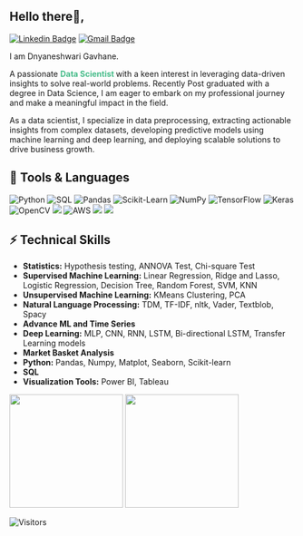 <h2> Hello there👋, </h2>



[![Linkedin Badge](https://img.shields.io/badge/-Dnyaneshwari%20Gavhane-blue?style=flat-square&logo=Linkedin&logoColor=white&link=https://www.linkedin.com/in/dnyaneshwari-gavhane-aa9025285/)](https://www.linkedin.com/in/dnyaneshwari-gavhane-aa9025285/) 
[![Gmail Badge](https://img.shields.io/badge/-dnyaneshwarigavhane11@gmail.com-c14438?style=flat-square&logo=Gmail&logoColor=white&link=mailto:dnyaneshwarigavhane11@gmail.com)](mailto:dnyaneshwarigavhane11@gmail.com)


I am Dnyaneshwari Gavhane. 
<p> A passionate <b style="color:#44bb88;"> Data Scientist </b> with a keen interest in leveraging data-driven insights to solve real-world problems. Recently Post graduated with a degree in Data Science, I am eager to embark on my professional journey and make a meaningful impact in the field.</p>
<p> As a data scientist, I specialize in data preprocessing, extracting actionable insights from complex datasets, developing predictive models using machine learning and deep learning, and deploying scalable solutions to drive business growth.</p>

## 🤖 Tools & Languages
![Python](https://img.shields.io/badge/-Python-000?&logo=Python)
![SQL](https://img.shields.io/badge/-SQL-000?&logo=MySQL)
![Pandas](https://img.shields.io/badge/-Pandas-000?&logo=Pandas)
![Scikit-Learn](https://img.shields.io/badge/-Scikit--Learn-000?&logo=Scikitlearn)
![NumPy](https://img.shields.io/badge/-NumPy-000?&logo=numpy)
![TensorFlow](https://img.shields.io/badge/-TensorFlow-000?&logo=TensorFlow)
![Keras](https://img.shields.io/badge/-Keras-000?&logo=keras)
![OpenCV](https://img.shields.io/badge/-OpenCV-000?&logo=opencv)
![](https://img.shields.io/badge/-SciPy-000?&logo=Scipy)
![AWS](https://img.shields.io/badge/-AWS-000?&logo=Amazon-AWS&logoColor=F90)
![](https://img.shields.io/badge/-Tableau-000?&logo=tableau)
![](https://img.shields.io/badge/-Power%20BI-000?&logo=powerbi)


## ⚡ Technical Skills
- **Statistics:** Hypothesis testing, ANNOVA Test, Chi-square Test
- **Supervised Machine Learning:** Linear Regression, Ridge and Lasso, Logistic Regression, Decision Tree, Random Forest, SVM, KNN
- **Unsupervised Machine Learning:** KMeans Clustering, PCA
- **Natural Language Processing:** TDM, TF-IDF, nltk, Vader, Textblob, Spacy
- **Advance ML and Time Series**
- **Deep Learning:** MLP, CNN, RNN, LSTM, Bi-directional LSTM, Transfer Learning models
- **Market Basket Analysis**
- **Python:** Pandas, Numpy, Matplot, Seaborn, Scikit-learn
- **SQL**
- **Visualization Tools:** Power BI, Tableau


<img height="200px" src="https://github-readme-stats.vercel.app/api?username=dnya2302&hide=[%22issues%22]&show_icons=true"></img>
<img height="200px" src="https://github-readme-stats.vercel.app/api/top-langs/?username=dnya2302&hide=css&hide_border=true&langs_count=4&hide_title=true"></img>


![Visitors](https://api.visitorbadge.io/api/visitors?path=https%3A%2F%2Fgithub.com%2Fdnya2302%2F&label=Visitors&countColor=%23263759)

